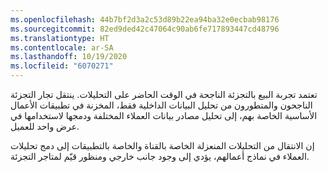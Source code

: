 ```yaml
---
ms.openlocfilehash: 44b7bf2d3a2c53d89b22ea94ba32e0ecbab98176
ms.sourcegitcommit: 82ed9ded42c47064c90ab6fe717893447cd48796
ms.translationtype: HT
ms.contentlocale: ar-SA
ms.lasthandoff: 10/19/2020
ms.locfileid: "6070271"
---
```

تعتمد تجربة البيع بالتجزئة الناجحة في الوقت الحاضر على التحليلات. ينتقل تجار التجزئة الناجحون والمتطورون من تحليل البيانات الداخلية فقط، المخزنة في تطبيقات الأعمال الأساسية الخاصة بهم، إلى تحليل مصادر بيانات العملاء المختلفة ودمجها لاستخدامها في عرض واحد للعميل. 

إن الانتقال من التحليلات المنعزلة الخاصة بالقناة والخاصة بالتطبيقات إلى دمج تحليلات العملاء في نماذج أعمالهم، يؤدي إلى وجود جانب خارجي ومنظور قيّم لمتاجر التجزئة.
